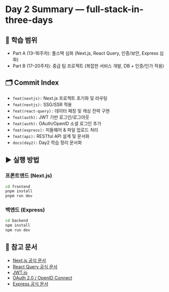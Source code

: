 # Day 2 Summary — full-stack-in-three-days

## 📌 학습 범위
- Part A (13–16주차): 풀스택 심화 (Next.js, React Query, 인증/보안, Express 심화)
- Part B (17–20주차): 중급 팀 프로젝트 (복잡한 서비스 개발, DB + 인증/인가 적용)

## 🗂 Commit Index
- `feat(nextjs):` Next.js 프로젝트 초기화 및 라우팅
- `feat(nextjs):` SSG/SSR 적용
- `feat(react-query):` 데이터 패칭 및 캐싱 전략 구현
- `feat(auth):` JWT 기반 로그인/로그아웃
- `feat(auth):` OAuth/OpenID 소셜 로그인 추가
- `feat(express):` 미들웨어 & 파일 업로드 처리
- `feat(api):` RESTful API 설계 및 문서화
- `docs(day2):` Day2 학습 정리 문서화

## ▶ 실행 방법

### 프론트엔드 (Next.js)
```bash
cd frontend
pnpm install
pnpm run dev
```

### 백엔드 (Express)
```bash
cd backend
npm install
npm run dev
```

## 📖 참고 문서
- [Next.js 공식 문서](https://nextjs.org/docs)
- [React Query 공식 문서](https://tanstack.com/query/latest)
- [JWT.io](https://jwt.io/)
- [OAuth 2.0 / OpenID Connect](https://openid.net/developers/)
- [Express 공식 문서](https://expressjs.com/ko/)

